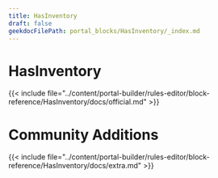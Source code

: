```yaml
---
title: HasInventory
draft: false
geekdocFilePath: portal_blocks/HasInventory/_index.md
---
```

# HasInventory
{{< include file="../content/portal-builder/rules-editor/block-reference/HasInventory/docs/official.md" >}}

# Community Additions

{{< include file="../content/portal-builder/rules-editor/block-reference/HasInventory/docs/extra.md" >}}